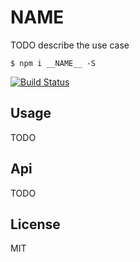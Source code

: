 # __NAME__

TODO describe the use case

```
$ npm i __NAME__ -S
```

[![Build Status](https://travis-ci.org/ralphtheninja/__NAME__.svg?branch=master)](https://travis-ci.org/ralphtheninja/__NAME__)

## Usage

TODO

## Api

TODO

## License

MIT
